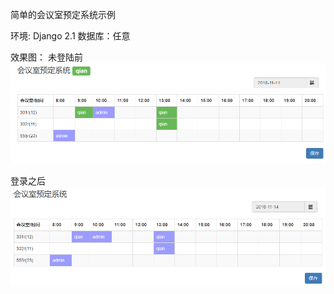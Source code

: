 简单的会议室预定系统示例

环境: Django 2.1
数据库：任意

效果图：
未登陆前
![image](https://github.com/lengfengyuyu/django2/blob/mrbs/mrbs/static/mrbs/pic/1.png)

登录之后
![image](https://github.com/lengfengyuyu/django2/blob/mrbs/mrbs/static/mrbs/pic/2.png)
